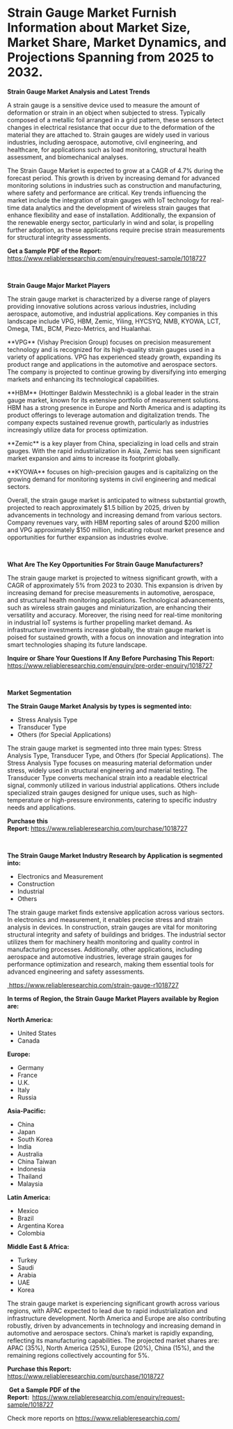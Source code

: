 <p><h1>Strain Gauge Market Furnish Information about Market Size, Market Share, Market Dynamics, and Projections Spanning from 2025 to 2032.</h1></p><p><strong>Strain Gauge Market Analysis and Latest Trends</strong></p>
<p><p>A strain gauge is a sensitive device used to measure the amount of deformation or strain in an object when subjected to stress. Typically composed of a metallic foil arranged in a grid pattern, these sensors detect changes in electrical resistance that occur due to the deformation of the material they are attached to. Strain gauges are widely used in various industries, including aerospace, automotive, civil engineering, and healthcare, for applications such as load monitoring, structural health assessment, and biomechanical analyses.</p><p>The Strain Gauge Market is expected to grow at a CAGR of 4.7% during the forecast period. This growth is driven by increasing demand for advanced monitoring solutions in industries such as construction and manufacturing, where safety and performance are critical. Key trends influencing the market include the integration of strain gauges with IoT technology for real-time data analytics and the development of wireless strain gauges that enhance flexibility and ease of installation. Additionally, the expansion of the renewable energy sector, particularly in wind and solar, is propelling further adoption, as these applications require precise strain measurements for structural integrity assessments.</p></p>
<p><strong>Get a Sample PDF of the Report:&nbsp;</strong> <a href="https://www.reliableresearchiq.com/enquiry/request-sample/1018727?utm_campaign=2268&utm_medium=2&utm_source=Github&utm_content=ia&utm_term=17022025&utm_id=strain-gauge">https://www.reliableresearchiq.com/enquiry/request-sample/1018727</a></p>
<p>&nbsp;</p>
<p><strong>Strain Gauge Major Market Players</strong></p>
<p><p>The strain gauge market is characterized by a diverse range of players providing innovative solutions across various industries, including aerospace, automotive, and industrial applications. Key companies in this landscape include VPG, HBM, Zemic, Yiling, HYCSYQ, NMB, KYOWA, LCT, Omega, TML, BCM, Piezo-Metrics, and Hualanhai.</p><p>**VPG** (Vishay Precision Group) focuses on precision measurement technology and is recognized for its high-quality strain gauges used in a variety of applications. VPG has experienced steady growth, expanding its product range and applications in the automotive and aerospace sectors. The company is projected to continue growing by diversifying into emerging markets and enhancing its technological capabilities.</p><p>**HBM** (Hottinger Baldwin Messtechnik) is a global leader in the strain gauge market, known for its extensive portfolio of measurement solutions. HBM has a strong presence in Europe and North America and is adapting its product offerings to leverage automation and digitalization trends. The company expects sustained revenue growth, particularly as industries increasingly utilize data for process optimization.</p><p>**Zemic** is a key player from China, specializing in load cells and strain gauges. With the rapid industrialization in Asia, Zemic has seen significant market expansion and aims to increase its footprint globally. </p><p>**KYOWA** focuses on high-precision gauges and is capitalizing on the growing demand for monitoring systems in civil engineering and medical sectors. </p><p>Overall, the strain gauge market is anticipated to witness substantial growth, projected to reach approximately $1.5 billion by 2025, driven by advancements in technology and increasing demand from various sectors. Company revenues vary, with HBM reporting sales of around $200 million and VPG approximately $150 million, indicating robust market presence and opportunities for further expansion as industries evolve.</p></p>
<p>&nbsp;</p>
<p><strong>What Are The Key Opportunities For Strain Gauge Manufacturers?</strong></p>
<p><p>The strain gauge market is projected to witness significant growth, with a CAGR of approximately 5% from 2023 to 2030. This expansion is driven by increasing demand for precise measurements in automotive, aerospace, and structural health monitoring applications. Technological advancements, such as wireless strain gauges and miniaturization, are enhancing their versatility and accuracy. Moreover, the rising need for real-time monitoring in industrial IoT systems is further propelling market demand. As infrastructure investments increase globally, the strain gauge market is poised for sustained growth, with a focus on innovation and integration into smart technologies shaping its future landscape.</p></p>
<p><strong>Inquire or Share Your Questions If Any Before Purchasing This Report:</strong> <a href="https://www.reliableresearchiq.com/enquiry/pre-order-enquiry/1018727?utm_campaign=2268&utm_medium=2&utm_source=Github&utm_content=ia&utm_term=17022025&utm_id=strain-gauge">https://www.reliableresearchiq.com/enquiry/pre-order-enquiry/1018727</a></p>
<p>&nbsp;</p>
<p><strong>Market Segmentation</strong></p>
<p><strong>The Strain Gauge Market Analysis by types is segmented into:</strong></p>
<p><ul><li>Stress Analysis Type</li><li>Transducer Type</li><li>Others (for Special Applications)</li></ul></p>
<p><p>The strain gauge market is segmented into three main types: Stress Analysis Type, Transducer Type, and Others (for Special Applications). The Stress Analysis Type focuses on measuring material deformation under stress, widely used in structural engineering and material testing. The Transducer Type converts mechanical strain into a readable electrical signal, commonly utilized in various industrial applications. Others include specialized strain gauges designed for unique uses, such as high-temperature or high-pressure environments, catering to specific industry needs and applications.</p></p>
<p><strong>Purchase this Report:&nbsp;</strong><a href="https://www.reliableresearchiq.com/purchase/1018727?utm_campaign=2268&utm_medium=2&utm_source=Github&utm_content=ia&utm_term=17022025&utm_id=strain-gauge">https://www.reliableresearchiq.com/purchase/1018727</a></p>
<p>&nbsp;</p>
<p><strong>The Strain Gauge Market Industry Research by Application is segmented into:</strong></p>
<p><ul><li>Electronics and Measurement</li><li>Construction</li><li>Industrial</li><li>Others</li></ul></p>
<p><p>The strain gauge market finds extensive application across various sectors. In electronics and measurement, it enables precise stress and strain analysis in devices. In construction, strain gauges are vital for monitoring structural integrity and safety of buildings and bridges. The industrial sector utilizes them for machinery health monitoring and quality control in manufacturing processes. Additionally, other applications, including aerospace and automotive industries, leverage strain gauges for performance optimization and research, making them essential tools for advanced engineering and safety assessments.</p></p>
<p><a href="https://www.reliableresearchiq.com/strain-gauge-r1018727?utm_campaign=2268&utm_medium=2&utm_source=Github&utm_content=ia&utm_term=17022025&utm_id=strain-gauge">&nbsp;https://www.reliableresearchiq.com/strain-gauge-r1018727</a></p>
<p><strong>In terms of Region, the Strain Gauge Market Players available by Region are:</strong></p>
<p>
    <p> <strong> North America: </strong>
        <ul>
            <li>United States</li>
            <li>Canada</li>
        </ul>
        </p> 
    <p> <strong> Europe: </strong>
        <ul>
            <li>Germany</li>
            <li>France</li>
            <li>U.K.</li>
            <li>Italy</li>
            <li>Russia</li>
        </ul>
        </p> 
    <p> <strong> Asia-Pacific: </strong>
        <ul>
            <li>China</li>
            <li>Japan</li>
            <li>South Korea</li>
            <li>India</li>
            <li>Australia</li>
            <li>China Taiwan</li>
            <li>Indonesia</li>
            <li>Thailand</li>
            <li>Malaysia</li>
        </ul>
        </p> 
    <p> <strong> Latin America: </strong>
        <ul>
            <li>Mexico</li>
            <li>Brazil</li>
            <li>Argentina Korea</li>
            <li>Colombia</li>
        </ul>
        </p> 
    <p> <strong> Middle East & Africa: </strong>
        <ul>
            <li>Turkey</li>
            <li>Saudi</li>
            <li>Arabia</li>
            <li>UAE</li>
            <li>Korea</li>
        </ul>
    </p>
    </p>
<p><p>The strain gauge market is experiencing significant growth across various regions, with APAC expected to lead due to rapid industrialization and infrastructure development. North America and Europe are also contributing robustly, driven by advancements in technology and increasing demand in automotive and aerospace sectors. China’s market is rapidly expanding, reflecting its manufacturing capabilities. The projected market shares are: APAC (35%), North America (25%), Europe (20%), China (15%), and the remaining regions collectively accounting for 5%.</p></p>
<p><strong>Purchase this Report: </strong><a href="https://www.reliableresearchiq.com/purchase/1018727?utm_campaign=2268&utm_medium=2&utm_source=Github&utm_content=ia&utm_term=17022025&utm_id=strain-gauge">https://www.reliableresearchiq.com/purchase/1018727</a></p>
<p>&nbsp;<strong>Get a Sample PDF of the Report:&nbsp;&nbsp;</strong><a href="https://www.reliableresearchiq.com/enquiry/request-sample/1018727?utm_campaign=2268&utm_medium=2&utm_source=Github&utm_content=ia&utm_term=17022025&utm_id=strain-gauge">https://www.reliableresearchiq.com/enquiry/request-sample/1018727</a></p>
<p><strong></strong></p>
<p>Check more reports on <a href="https://www.reliableresearchiq.com/?utm_campaign=2268&utm_medium=2&utm_source=Github&utm_content=ia&utm_term=17022025&utm_id=strain-gauge">https://www.reliableresearchiq.com/</a></p>